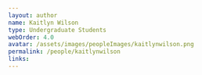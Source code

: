 ```yaml
---
layout: author
name: Kaitlyn Wilson
type: Undergraduate Students
webOrder: 4.0
avatar: /assets/images/peopleImages/kaitlynwilson.png
permalink: /people/kaitlynwilson
links:
---
```

